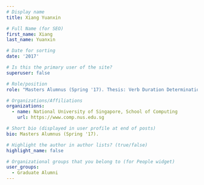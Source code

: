 ```yaml
---
# Display name
title: Xiang Yuanxin

# Full Name (for SEO) 
first_name: Xiang
last_name: Yuanxin

# Date for sorting
date: '2017'

# Is this the primary user of the site?
superuser: false

# Role/position
role: "Masters Alumnus (Spring '17). Thesis: Verb Duration Determination."

# Organizations/Affiliations
organizations:
  - name: National University of Singapore, School of Computing
    url: https://www.comp.nus.edu.sg

# Short bio (displayed in user profile at end of posts)
bio: Masters Alumnus (Spring '17). 

# Highlight the author in author lists? (true/false)
highlight_name: false

# Organizational groups that you belong to (for People widget)
user_groups:
  - Graduate Alumni
---
```

